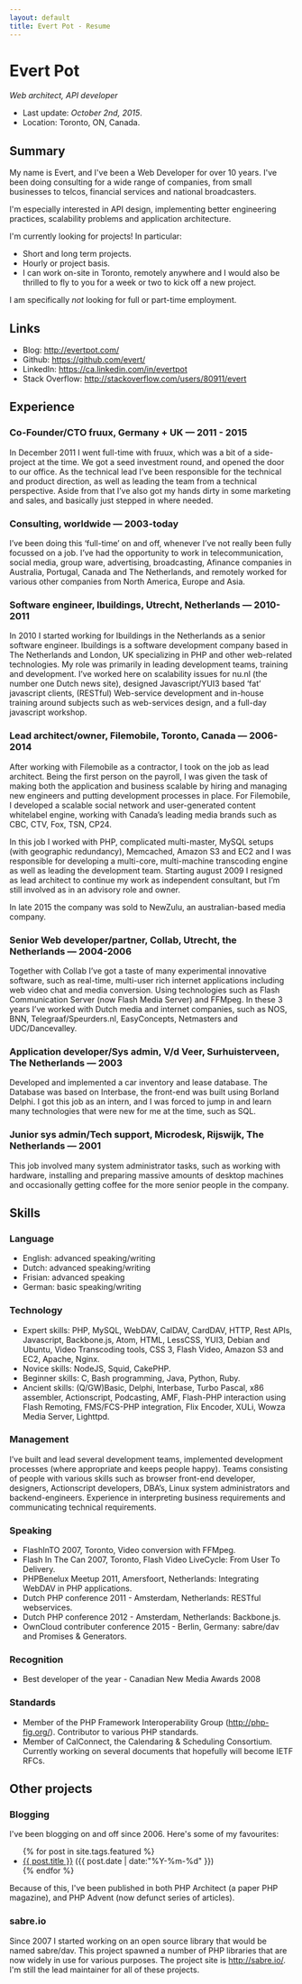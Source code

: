 ```yaml
---
layout: default
title: Evert Pot - Resume
---
```


Evert Pot
=========

_Web architect, API developer_

* Last update: *October 2nd, 2015*.
* Location: Toronto, ON, Canada.

Summary
-------

My name is Evert, and I've been a Web Developer for over 10 years. I've been
doing consulting for a wide range of companies, from small businesses to
telcos, financial services and national broadcasters.

I'm especially interested in API design, implementing better engineering
practices, scalability problems and application architecture.

I'm currently looking for projects! In particular:

* Short and long term projects.
* Hourly or project basis.
* I can work on-site in Toronto, remotely anywhere and I would also be
  thrilled to fly to you for a week or two to kick off a new project.

I am specifically _not_ looking for full or part-time employment.

Links
-----

* Blog: <http://evertpot.com/>
* Github: <https://github.com/evert/>
* LinkedIn: <https://ca.linkedin.com/in/evertpot>
* Stack Overflow: <http://stackoverflow.com/users/80911/evert>

Experience
----------

### Co-Founder/CTO fruux, Germany + UK — 2011 - 2015

In December 2011 I went full-time with fruux, which was a bit of a
side-project at the time. We got a seed investment round, and opened the
door to our office. As the technical lead I’ve been responsible for the
technical and product direction, as well as leading the team from a
technical perspective. Aside from that I’ve also got my hands dirty in some
marketing and sales, and basically just stepped in where needed.

### Consulting, worldwide — 2003-today

I’ve been doing this ‘full-time’ on and off, whenever I’ve not really been
fully focussed on a job. I’ve had the opportunity to work in
telecommunication, social media, group ware, advertising, broadcasting,
Afinance companies in Australia, Portugal, Canada and The Netherlands, and
remotely worked for various other companies from North America, Europe and
Asia.

### Software engineer, Ibuildings, Utrecht, Netherlands — 2010-2011

In 2010 I started working for Ibuildings in the Netherlands as a senior
software engineer. Ibuildings is a software development company based in
The Netherlands and London, UK specializing in PHP and other web-related
technologies.
My role was primarily in leading development teams, training and development.
I’ve worked here on scalability issues for nu.nl (the number one Dutch news
site), designed Javascript/YUI3 based ‘fat’ javascript clients, (RESTful)
Web-service development and in-house training around subjects such as
web-services design, and a full-day javascript workshop.

### Lead architect/owner, Filemobile, Toronto, Canada — 2006-2014

After working with Filemobile as a contractor, I took on the job as lead
architect. Being the first person on the payroll, I was given the task of
making both the application and business scalable by hiring and managing new
engineers and putting development processes in place. For Filemobile, I
developed a scalable social network and user-generated content whitelabel
engine, working with Canada’s leading media brands such as CBC, CTV, Fox, TSN,
CP24.

In this job I worked with PHP, complicated multi-master, MySQL setups (with
geographic redundancy), Memcached, Amazon S3 and EC2 and I was responsible
for developing a multi-core, multi-machine transcoding engine as well as
leading the development team.
Starting august 2009 I resigned as lead architect to continue my work as
independent consultant, but I’m still involved as in an advisory role and
owner.

In late 2015 the company was sold to NewZulu, an australian-based media
company.

### Senior Web developer/partner, Collab, Utrecht, the Netherlands — 2004-2006

Together with Collab I’ve got a taste of many experimental innovative software,
such as real-time, multi-user rich internet applications including web video
chat and media conversion. Using technologies such as Flash Communication
Server (now Flash Media Server) and FFMpeg. In these 3 years I’ve worked with
Dutch media and internet companies, such as NOS, BNN, Telegraaf/Speurders.nl,
EasyConcepts, Netmasters and UDC/Dancevalley.

### Application developer/Sys admin, V/d Veer, Surhuisterveen, The Netherlands — 2003

Developed and implemented a car inventory and lease database. The Database was
based on Interbase, the front-end was built using Borland Delphi. I got this
job as an intern, and I was forced to jump in and learn many technologies that
were new for me at the time, such as SQL.

### Junior sys admin/Tech support, Microdesk, Rijswijk, The Netherlands — 2001

This job involved many system administrator tasks, such as working with
hardware, installing and preparing massive amounts of desktop machines and
occasionally getting coffee for the more senior people in the company.

Skills
------

### Language

* English: advanced speaking/writing
* Dutch: advanced speaking/writing
* Frisian: advanced speaking
* German: basic speaking/writing

### Technology

* Expert skills: PHP, MySQL, WebDAV, CalDAV, CardDAV, HTTP, Rest APIs,
  Javascript, Backbone.js, Atom, HTML, LessCSS, YUI3, Debian and Ubuntu, Video
  Transcoding tools, CSS 3, Flash Video, Amazon S3 and EC2, Apache, Nginx.
* Novice skills: NodeJS, Squid, CakePHP.
* Beginner skills: C, Bash programming, Java, Python, Ruby.
* Ancient skills: (Q/GW)Basic, Delphi, Interbase, Turbo Pascal, x86 assembler,
  Actionscript, Podcasting, AMF, Flash-PHP interaction using Flash Remoting,
  FMS/FCS-PHP integration, Flix Encoder, XULi, Wowza Media Server, Lighttpd.

### Management

I’ve built and lead several development teams, implemented development
processes (where appropriate and keeps people happy). Teams consisting of
people with various skills such as browser front-end developer, designers,
Actionscript developers, DBA’s, Linux system administrators and
backend-engineers. Experience in interpreting business requirements and
communicating technical requirements.

### Speaking

* FlashInTO 2007, Toronto, Video conversion with FFMpeg.
* Flash In The Can 2007, Toronto, Flash Video LiveCycle: From User To Delivery. 
* PHPBenelux Meetup 2011, Amersfoort, Netherlands: Integrating WebDAV in PHP applications.
* Dutch PHP conference 2011 - Amsterdam, Netherlands: RESTful webservices.
* Dutch PHP conference 2012 - Amsterdam, Netherlands: Backbone.js.
* OwnCloud contributer conference 2015 - Berlin, Germany: sabre/dav and Promises & Generators.


### Recognition

* Best developer of the year - Canadian New Media Awards 2008

### Standards

* Member of the PHP Framework Interoperability Group (<http://php-fig.org/>).
  Contributor to various PHP standards.
* Member of CalConnect, the Calendaring & Scheduling Consortium. Currently
  working on several documents that hopefully will become IETF RFCs.


Other projects
--------------

### Blogging

I've been blogging on and off since 2006. Here's some of my favourites:

<ul>
{% for post in site.tags.featured %}
  <li>
     <a href="{{ post.url }}">{{ post.title }}</a>
     <span>({{ post.date | date:"%Y-%m-%d" }})</span>
  </li>
{% endfor %}
</ul>

Because of this, I've been published in both PHP Architect (a paper PHP
magazine), and PHP Advent (now defunct series of articles).

### sabre.io

Since 2007 I started working on an open source library that would be named
sabre/dav. This project spawned a number of PHP libraries that are now widely
in use for various purposes. The project site is <http://sabre.io/>. I'm still
the lead maintainer for all of these projects.


